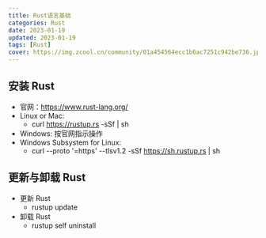 ```yaml
---
title: Rust语言基础
categories: Rust
date: 2023-01-19
updated: 2023-01-19
tags: [Rust]
cover: https://img.zcool.cn/community/01a454564ecc1b6ac7251c942be736.jpg@3000w_1l_2o_100sh.jpg
---
```


## 安装 Rust

- 官网：https://www.rust-lang.org/
- Linux or Mac:
  - curl https://rustup.rs -sSf | sh
- Windows: 按官网指示操作
- Windows Subsystem for Linux:
  - curl --proto '=https' --tlsv1.2 -sSf https://sh.rustup.rs | sh

## 更新与卸载 Rust

- 更新 Rust
  - rustup update
- 卸载 Rust
  - rustup self uninstall
